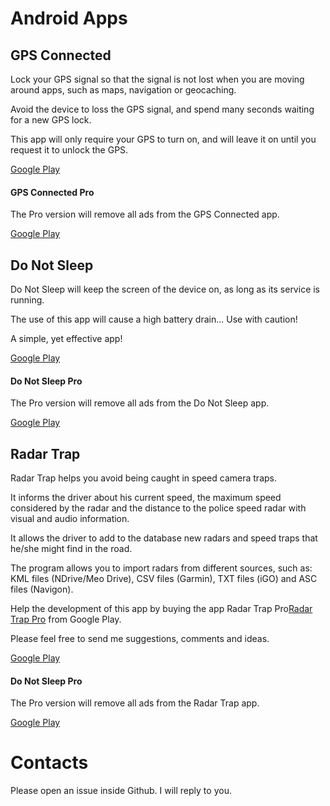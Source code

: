 # Android Apps

## GPS Connected
Lock your GPS signal so that the signal is not lost when you are moving around apps, such as maps, navigation or geocaching.

Avoid the device to loss the GPS signal, and spend many seconds waiting for a new GPS lock.

This app will only require your GPS to turn on, and will leave it on until you request it to unlock the GPS.

[Google Play](https://play.google.com/store/apps/details?id=org.bruxo.gpsconnected)

#### GPS Connected Pro
The Pro version will remove all ads from the GPS Connected app.

[Google Play](https://play.google.com/store/apps/details?id=org.bruxo.gpsconnectedpro)

## Do Not Sleep
Do Not Sleep will keep the screen of the device on, as long as its service is running.

The use of this app will cause a high battery drain... Use with caution!

A simple, yet effective app!

[Google Play](https://play.google.com/store/apps/details?id=org.bruxo.donotsleep)

#### Do Not Sleep Pro
The Pro version will remove all ads from the Do Not Sleep app.

[Google Play](https://play.google.com/store/apps/details?id=org.bruxo.donotsleeppro)

## Radar Trap
Radar Trap helps you avoid being caught in speed camera traps.

It informs the driver about his current speed, the maximum speed considered by the radar and the distance to the police speed radar with visual and audio information.

It allows the driver to add to the database new radars and speed traps that he/she might find in the road.

The program allows you to import radars from different sources, such as: KML files (NDrive/Meo Drive), CSV files (Garmin), TXT files (iGO) and ASC files (Navigon).

Help the development of this app by buying the app Radar Trap Pro[Radar Trap Pro](https://play.google.com/store/apps/details?id=org.bruxo.radartrappro) from Google Play.

Please feel free to send me suggestions, comments and ideas.

[Google Play](https://play.google.com/store/apps/details?id=org.bruxo.radartrap)

#### Do Not Sleep Pro
The Pro version will remove all ads from the Radar Trap app.

[Google Play](https://play.google.com/store/apps/details?id=org.bruxo.radartrappro)

# Contacts
Please open an issue inside Github. I will reply to you.
